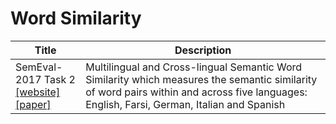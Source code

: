 # Word Similarity

| Title | Description |
| ----- | ----------- |
| SemEval-2017 Task 2<br>[[website]](http://alt.qcri.org/semeval2017/task2/#:~:text=Semantic%20similarity%20is%20a%20core,two%20linguistic%20items%20are%20similar.&text=In%20Proceedings%20of%20the%2011th,Vancouver%2C%20Canada.) [[paper]](https://www.aclweb.org/anthology/S17-2002/) | Multilingual and Cross-lingual Semantic Word Similarity which measures the semantic similarity of word pairs within and across five languages: English, Farsi, German, Italian and Spanish |
